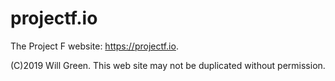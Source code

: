 # projectf.io
The Project F website: <a href="https://projectf.io">https://projectf.io</a>.

(C)2019 Will Green. This web site may not be duplicated without permission.
